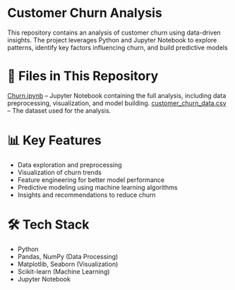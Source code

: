 
# Customer Churn Analysis
This repository contains an analysis of customer churn using data-driven insights. The project leverages Python and Jupyter Notebook to explore patterns, identify key factors influencing churn, and build predictive models

# 📂 Files in This Repository
[Churn.ipynb](https://github.com/Vikas-B-S/DS-Projects/blob/main/Churn.ipynb) – Jupyter Notebook containing the full analysis, including data preprocessing, visualization, and model building.
[customer_churn_data.csv](https://github.com/Vikas-B-S/DS-Projects/blob/main/customer_churn_data.csv) – The dataset used for the analysis.

# 📊 Key Features

- Data exploration and preprocessing
- Visualization of churn trends
- Feature engineering for better model performance
- Predictive modeling using machine learning algorithms
- Insights and recommendations to reduce churn

# 🛠️ Tech Stack

- Python
- Pandas, NumPy (Data Processing)
- Matplotlib, Seaborn (Visualization)
- Scikit-learn (Machine Learning)
- Jupyter Notebook
